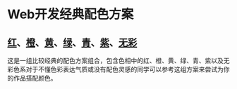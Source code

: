 # Web开发经典配色方案

## [红](红色系.md)、[橙](橙色系.md)、[黄](黄色系.md)、[绿](绿色系.md)、[青](青色系.md)、[紫](紫色系.md)、[无彩](无彩色系.md)


这是一组比较经典的配色方案组合，包含色相中的红、橙、黄、绿、青、紫以及无彩色系对于不懂色彩表达气质或没有配色灵感的同学可以参考这组方案来尝试为你的作品搭配颜色。
